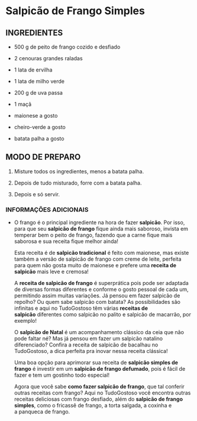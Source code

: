 # Salpicão de Frango Simples

INGREDIENTES
------------

* 500 g de peito de frango cozido e desfiado

* 2 cenouras grandes raladas

* 1 lata de ervilha

* 1 lata de milho verde

* 200 g de uva passa

* 1 maçã

* maionese a gosto

* cheiro-verde a gosto

* batata palha a gosto

MODO DE PREPARO
-----------------

1. Misture todos os ingredientes, menos a batata palha.

2. Depois de tudo misturado, forre com a batata palha.

3. Depois e só servir.

### INFORMAÇÕES ADICIONAIS

* O frango é o principal ingrediente na hora de fazer **salpicão**. Por isso, para que seu **salpicão de frango** fique ainda mais saboroso, invista em temperar bem o peito de frango, fazendo que a carne fique mais saborosa e sua receita fique melhor ainda!
  
  Esta receita é de **salpicão tradicional** é feito com maionese, mas existe também a versão de salpicão de frango com creme de leite, perfeita para quem não gosta muito de maionese e prefere uma **receita de salpicão** mais leve e cremosa!
  
  A **receita de salpicão de frango** é superprática pois pode ser adaptada de diversas formas diferentes e conforme o gosto pessoal de cada um, permitindo assim muitas variações. Já pensou em fazer salpicão de repolho? Ou quem sabe salpicão com batata? As possibilidades são infinitas e aqui no TudoGostoso têm várias **receitas de salpicão** diferentes como salpicão no palito e salpicão de macarrão, por exemplo!
  
  O **salpicão de Natal** é um acompanhamento clássico da ceia que não pode faltar né? Mas já pensou em fazer um salpicão natalino diferenciado? Confira a receita de salpicão de bacalhau no TudoGostoso, a dica perfeita pra inovar nessa receita clássica!
  
  Uma boa opção para aprimorar sua receita de **salpicão simples de frango** é investir em um **salpicão de frango defumado**, pois é fácil de fazer e tem um gostinho todo especial!
  
  Agora que você sabe **como fazer salpicão de frango**, que tal conferir outras receitas com frango? Aqui no TudoGostoso você encontra outras receitas deliciosas com frango desfiado, além do **salpicão de frango simples**, como o fricassê de frango, a torta salgada, a coxinha e a panqueca de frango.


